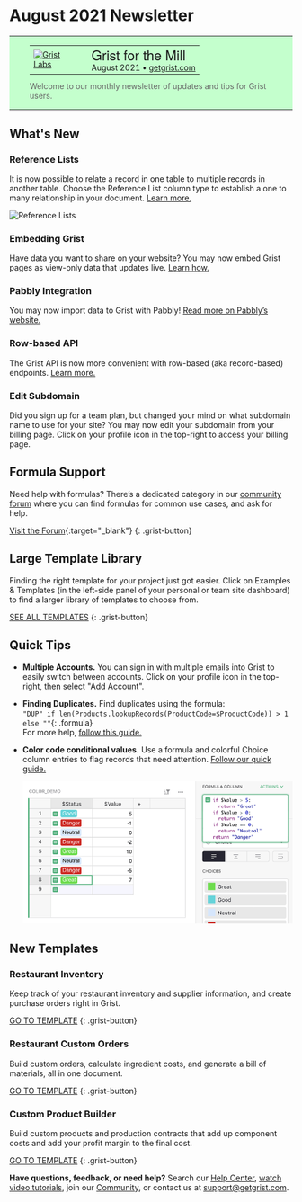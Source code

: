 # August 2021 Newsletter

<style>
  /* restore some poorly overridden defaults */
  .newsletter-header .table {
    background-color: initial;
    border: initial;
  }
  .newsletter-header .table > tbody > tr > td {
    padding: initial;
    border: initial;
    vertical-align: initial;
  }
  .newsletter-header img.header-img {
    padding: initial;
    max-width: initial;
    display: initial;
    padding: initial;
    line-height: initial;
    background-color: initial;
    border: initial;
    border-radius: initial;
    margin: initial;
  }

  /* copy newsletter styles, with a prefix for sufficient specificity */
  .newsletter-header .header {
    border: none;
    padding: 0;
    margin: 0;
  }
  .newsletter-header table > tbody > tr > td.header-image {
    width: 80px;
    padding-right: 16px;
  }
  .newsletter-header table > tbody > tr > td.header-text {
    background-color: #c4ffcd;
    padding: 16px 36px;
  }
  .newsletter-header table.header-top {
    border: none;
    padding: 0;
    margin: 0;
    width: 100%;
  }
  .header-title {
    font-family: Helvetica Neue, Helvetica, Arial, sans-serif;
    font-size: 24px;
    line-height: 28px;
  }
  .header-month {
  }
  .header-welcome {
    margin-top: 12px;
    color: #666666;
  }
</style>
<div class="newsletter-header">
<table class="header" cellpadding="0" cellspacing="0" border="0"><tr>
  <td class="header-text">
    <table class="header-top"><tr>
      <td class="header-image">
        <a href="https://www.getgrist.com">
          <img class="header-img" src="/images/newsletters/grist-labs.png" width="80" height="80" alt="Grist Labs" border="0">
        </a>
      </td>
      <td class="header-top-text">
        <div class="header-title">Grist for the Mill</div>
        <div class="header-month">August 2021
          &#8226; <a href="https://www.getgrist.com/">getgrist.com</a></div>
      </td>
    </tr></table>
    <div class="header-welcome">
      Welcome to our monthly newsletter of updates and tips for Grist users.
    </div>
  </td>
</tr></table>
</div>

## What's New

### Reference Lists

It is now possible to relate a record in one table to multiple records in another table. Choose
the Reference List column type to establish a one to many relationship in your document. [Learn
more.](../col-refs.md#creating-a-new-reference-list-column)

![Reference Lists](../images/newsletters/2021-08/reference-lists.gif)

### Embedding Grist

Have data you want to share on your website? You may now embed Grist pages as view-only data that
updates live. [Learn how.](../embedding.md)

### Pabbly Integration

You may now import data to Grist with Pabbly! [Read more on Pabbly’s website.](https://www.pabbly.com/connect/integrations/grist/)

### Row-based API

The Grist API is now more convenient with row-based (aka record-based) endpoints. [Learn more.](../api.md#tag/records)

### Edit Subdomain

Did you sign up for a team plan, but changed your mind on what subdomain name to use for your
site? You may now edit your subdomain from your billing page. Click on your profile icon in the
top-right to access your billing page.

## Formula Support

Need help with formulas? There’s a dedicated category in our [community
forum](https://community.getgrist.com/c/ask-for-help/formulas/) where you can find formulas for
common use cases, and ask for help.

[Visit the Forum](https://community.getgrist.com/c/ask-for-help/formulas/){:target="\_blank"}
{: .grist-button}

## Large Template Library

Finding the right template for your project just got easier. Click on
<span class="app-menu-item"><span class="grist-icon" style="--icon: var(--icon-FieldTable)"></span> Examples & Templates</span>
(in the left-side panel of your personal or team site dashboard) to find a larger library of templates
to choose from.

[SEE ALL TEMPLATES](https://docs.getgrist.com/p/templates)
{: .grist-button}

## Quick Tips

* **Multiple Accounts.** You can sign in with multiple emails into Grist to easily switch between
  accounts. Click on your profile icon in the top-right, then select "Add Account".
* **Finding Duplicates.** Find duplicates using the formula:  
  `"DUP" if len(Products.lookupRecords(ProductCode=$ProductCode)) > 1 else ""`{: .formula}  
  For more help, [follow this guide.](https://community.getgrist.com/t/ensure-unique-values-or-detect-duplicates/76)
* **Color code conditional values.** Use a formula and colorful Choice column entries to flag records that need attention.
  [Follow our quick guide.](https://community.getgrist.com/t/colour-code-table-cells/58/5)

    ![Color Coding](../images/newsletters/2021-08/color-coding.png)

## New Templates

### Restaurant Inventory

Keep track of your restaurant inventory and supplier information, and create purchase orders right in Grist.

[GO TO TEMPLATE](https://templates.getgrist.com/nc4N68DZ6MTe/Restaurant-Inventory)
{: .grist-button}

### Restaurant Custom Orders

Build custom orders, calculate ingredient costs, and generate a bill of materials, all in one document.

[GO TO TEMPLATE](https://templates.getgrist.com/e4gEm7dt4cgB/Restaurant-Custom-Orders)
{: .grist-button}

### Custom Product Builder

Build custom products and production contracts that add up component costs and add your profit margin to the final cost.

[GO TO TEMPLATE](https://templates.getgrist.com/gZmzYoGdS6b1/Custom-Product-Builder )
{: .grist-button}


**Have questions, feedback, or need help?** Search our [Help Center](../index.md), [watch video
tutorials](https://www.youtube.com/channel/UCx0ioQrrC-bIrkmZ7ZULr0g/playlists), join our
[Community](https://community.getgrist.com), or contact us at <support@getgrist.com>.
